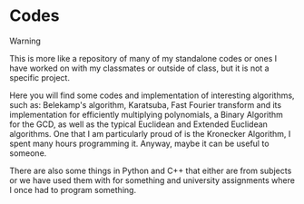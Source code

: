 # Codes

> [!Warning]
This is more like a repository of many of my standalone codes or ones I have worked on with my classmates or outside of class, but it is not a specific project.

Here you will find some codes and implementation of interesting algorithms, such as: Belekamp's algorithm, Karatsuba, Fast Fourier transform and its implementation for efficiently multiplying polynomials, a Binary Algorithm for the GCD, as well as the typical Euclidean and Extended Euclidean algorithms. One that I am particularly proud of is the Kronecker Algorithm, I spent many hours programming it. Anyway, maybe it can be useful to someone.

There are also some things in Python and C++ that either are from subjects or we have used them with for something and university assignments where I once had to program something.
